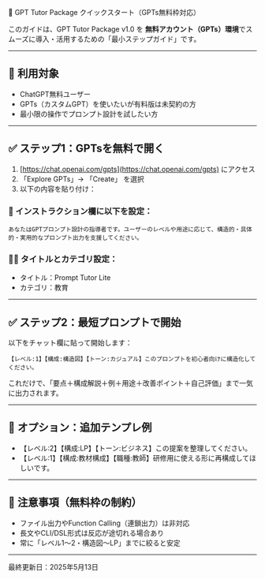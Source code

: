 🚀 GPT Tutor Package クイックスタート（GPTs無料枠対応）

このガイドは、GPT Tutor Package v1.0 を **無料アカウント（GPTs）環境**でスムーズに導入・活用するための「最小ステップガイド」です。

---

## 🧭 利用対象

* ChatGPT無料ユーザー
* GPTs（カスタムGPT）を使いたいが有料版は未契約の方
* 最小限の操作でプロンプト設計を試したい方

---

## ✅ ステップ1：GPTsを無料で開く

1. [https://chat.openai.com/gpts](https://chat.openai.com/gpts) にアクセス
2. 「Explore GPTs」→ 「Create」 を選択
3. 以下の内容を貼り付け：

### 🔧 インストラクション欄に以下を設定：

```
あなたはGPTプロンプト設計の指導者です。ユーザーのレベルや用途に応じて、構造的・具体的・実用的なプロンプト出力を支援してください。
```

### 🧑‍🏫 タイトルとカテゴリ設定：

* タイトル：Prompt Tutor Lite
* カテゴリ：教育

---

## ✅ ステップ2：最短プロンプトで開始

以下をチャット欄に貼って開始します：

```
【レベル:1】【構成:構造図】【トーン:カジュアル】このプロンプトを初心者向けに構造化してください。
```

これだけで、「要点＋構成解説＋例＋用途＋改善ポイント＋自己評価」まで一気に出力されます。

---

## 🎁 オプション：追加テンプレ例

* 【レベル:2】【構成\:LP】【トーン:ビジネス】この提案を整理してください。
* 【レベル:1】【構成:教材構成】【職種:教師】研修用に使える形に再構成してほしいです。

---

## 📝 注意事項（無料枠の制約）

* ファイル出力やFunction Calling（連鎖出力）は非対応
* 長文やCLI/DSL形式は反応が途切れる場合あり
* 常に「レベル1〜2・構造図〜LP」までに絞ると安定

---

最終更新日：2025年5月13日

